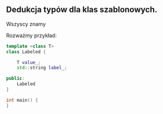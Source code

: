 ## Dedukcja typów dla klas szablonowych.
Wszyscy znamy 

Rozważmy przykład:
```cpp
template <class T>
class Labeled {

	T value_; 
	std::string label_;

public:
	Labeled
}

int main() {
}
```
